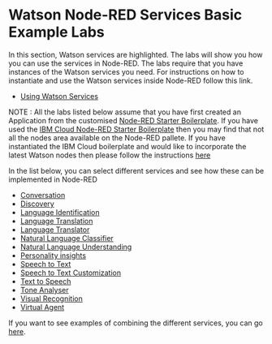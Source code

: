 # Watson Node-RED Services Basic Example Labs

In this section, Watson services are highlighted. The labs will show you how you can use the services in Node-RED.
The labs require that you have instances of the Watson services you need. For instructions on how to instantiate
and use the Watson services inside Node-RED follow this link.

- [Using Watson Services](https://github.com/watson-developer-cloud/node-red-labs/tree/master/basic_examples/using_watson_services)

NOTE : All the labs listed below assume that you have first created an Application from the customised [Node-RED Starter Boilerplate](http://github.com/watson-developer-cloud/node-red-bluemix-starter). If you have used the [IBM Cloud Node-RED Starter Boilerplate](../introduction_to_node_red/README.md) then you may find that not all the nodes area available on the Node-RED pallete. If you have instantiated the IBM Cloud boilerplate and would like to incorporate the latest Watson nodes then please follow the instructions [here](../watson_contribution_nodes/README.md)

In the list below, you can select different services and see how these can be implemented in Node-RED

- [Conversation](conversation/README.md)
- [Discovery](discovery/README.md)
- [Language Identification](language_identification/README.md)
- [Language Translation](language_translation/README.md)
- [Language Translator](language_translator/README.md)
- [Natural Language Classifier](natural_language_classifier/README.md)
- [Natural Language Understanding](natural_language_understanding/README.md)
- [Personality insights](personality_insights/README.md)
- [Speech to Text](speech_to_text/README.md)
- [Speech to Text Customization](speech_to_text_customizatio/README.md)
- [Text to Speech](text_to_speech/README.md)
- [Tone Analyser](tone_analyser/README.md)
- [Visual Recognition](visual_recognition/README.md)
- [Virtual Agent](virtual_agent/README.md)


If you want to see examples of combining the different services, you can go [here](../advanced_examples/README.md).

